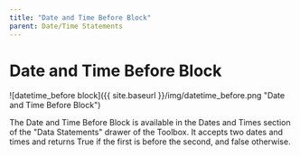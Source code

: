 ```yaml
---
title: "Date and Time Before Block"
parent: Date/Time Statements
---
```

# Date and Time Before Block
![datetime_before block]({{ site.baseurl }}/img/datetime_before.png "Date and Time Before Block")

The Date and Time Before Block is available in the Dates and Times section of the "Data Statements" drawer of the Toolbox. It accepts two dates and times and returns True if the first is before the second, and false otherwise.